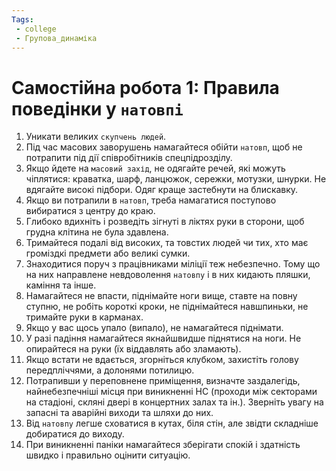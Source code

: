 ```yaml
---
Tags:
 - college
 - Групова_динаміка
---
```


# Самостійна робота 1: Правила поведінки у `натовпі`
1. Уникати великих `скупчень людей`.
2. Під час масових заворушень намагайтеся обійти ``натовп``, щоб не потрапити під дії співробітників спецпідрозділу.
3. Якщо йдете на `масовий захід`, не одягайте речей, які можуть чіплятися: краватка, шарф, ланцюжок, сережки, мотузки, шнурки. Не вдягайте високі підбори. Одяг краще застебнути на блискавку.   
4. Якщо ви потрапили в ``натовп``, треба намагатися поступово вибиратися з центру до краю.
5. Глибоко вдихніть і розведіть зігнуті в ліктях руки в сторони, щоб грудна клітина не була здавлена.
6. Тримайтеся подалі від високих, та товстих людей чи тих, хто має громіздкі предмети або великі сумки.
7. Знаходитися поруч з працівниками міліції теж небезпечно. Тому що на них направлене невдоволення `натовпу` і в них кидають пляшки, каміння та інше.
8. Намагайтеся не впасти, піднімайте ноги вище, ставте на повну ступню, не робіть короткі кроки, не піднімайтеся навшпиньки, не тримайте руки в карманах.
9. Якщо у вас щось упало (випало), не намагайтеся піднімати.
10. У разі падіння намагайтеся якнайшвидше піднятися на ноги. Не опирайтеся на руки (їх віддавлять або зламають).
11. Якщо встати не вдається, згорніться клубком, захистіть голову передпліччями, а долонями потилицю.
12. Потрапивши у переповнене приміщення, визначте заздалегідь, найнебезпечніші місця при виникненні НС (проходи між секторами на стадіоні, скляні двері в концертних залах та ін.). Зверніть увагу на запасні та аварійні виходи та шляхи до них.
13. Від `натовпу` легше сховатися в кутах, біля стін, але звідти складніше добиратися до виходу.
14. При виникненні паніки намагайтеся зберігати спокій і здатність швидко і правильно оцінити ситуацію.